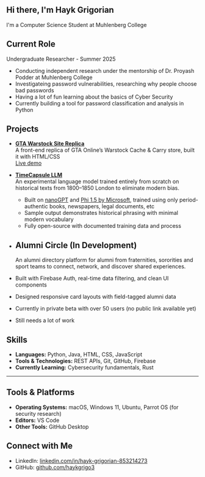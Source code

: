 ## Hi there, I'm Hayk Grigorian

I'm a Computer Science Student at Muhlenberg College

## Current Role

Undergraduate Researcher - Summer 2025  

- Conducting independent research under the mentorship of Dr. Proyash Podder at Muhlenberg College 
- Investigateing password vulnerabilities, researching why people choose bad passwords 
- Having a lot of fun learning about the basics of Cyber Security 
- Currently building a tool for password classification and analysis in Python



## Projects

- **[GTA Warstock Site Replica](https://github.com/haykgrigo3/warstock-clone)**  
  A front-end replica of GTA Online’s Warstock Cache & Carry store, built it with HTML/CSS  
   [Live demo](https://haykgrigo3.github.io/warstock-clone/)

- **[TimeCapsule LLM](https://github.com/haykgrigo3/TimeCapsuleLLM)**  
  An experimental language model trained entirely from scratch on historical texts from 1800–1850 London to eliminate modern bias.

  - Built on [nanoGPT](https://github.com/karpathy/nanoGPT) and [Phi 1.5 by Microsoft](https://huggingface.co/microsoft/phi-1_5), trained using only period-authentic books, newspapers, legal documents, etc
  - Sample output demonstrates historical phrasing with minimal modern vocabulary  
  - Fully open-source with documented training data and process


- ## Alumni Circle (In Development)
  An alumni directory platform for alumni from fraternities, sororities and sport teams to connect, network, and discover shared experiences.

- Built with Firebase Auth, real-time data filtering, and clean UI components
- Designed responsive card layouts with field-tagged alumni data
- Currently in private beta with over 50 users (no public link available yet)
- Still needs a lot of work 


## Skills

- **Languages:** Python, Java, HTML, CSS, JavaScript  
- **Tools & Technologies:** REST APIs, Git, GitHub, Firebase  
- **Currently Learning:** Cybersecurity fundamentals, Rust

---

## Tools & Platforms

- **Operating Systems:** macOS, Windows 11, Ubuntu, Parrot OS (for security research)  
- **Editors:** VS Code  
- **Other Tools:** GitHub Desktop



##  Connect with Me

- LinkedIn: [linkedin.com/in/hayk-grigorian-853214273](www.linkedin.com/in/hayk-grigorian-853214273)
- GitHub: [github.com/haykgrigo3](https://github.com/haykgrigo3)


<!--
**haykgrigo3/haykgrigo3** is a ✨ _special_ ✨ repository because its `README.md` (this file) appears on your GitHub profile.

Here are some ideas to get you started:

- 🔭 I’m currently working on ...
- 🌱 I’m currently learning ...
- 👯 I’m looking to collaborate on ...
- 🤔 I’m looking for help with ...
- 💬 Ask me about ...
- 📫 How to reach me: ...
- 😄 Pronouns: ...
- ⚡ Fun fact: ...
-->

